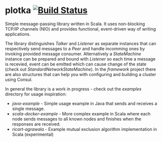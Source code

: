 # plotka [![Build Status](https://travis-ci.org/phisikus/plotka.svg?branch=master)](https://travis-ci.org/phisikus/plotka)

Simple message-passing library written in Scala. It uses non-blocking TCP/IP channels (NIO) and provides functional, event-driven way of writing applications.

The library distinguishes _Talker_ and _Listener_ as separate instances that can respectively send messages to a _Peer_ and handle incomming ones by invoking provided message consumer. Alternatively a _StateMachine_ instance can be prepared and bound with _Listener_ so each time a message is recevied, event can be emitted which can cause change of the state (check out _StandardNetworkStateMachine_). In the _framework_ project there are also structures that can help you with configuring and building a cluster using Consul. 

In general the library is a work in progress - check out the _examples_ directory for usage inspiration:
- _java-example_ - Simple usage example in Java that sends and receives a single message.
- _scala-docker-example_ - More complex example in Scala where each node sends messages to all known nodes and finishes when the responses are received.
- _ricart-agrawala_ - Example mutual exclusion algorithm implementation in Scala (experimental)
